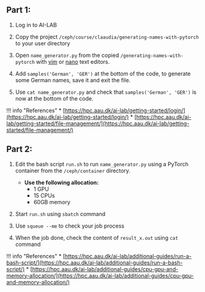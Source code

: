 ## Part 1: 

1. Log in to AI-LAB

2. Copy the project `/ceph/course/claaudia/generating-names-with-pytorch` to your user directory

3. Open `name_generator.py` from the copied `/generating-names-with-pytorch` with [vim](https://www.geeksforgeeks.org/how-to-edit-text-files-in-linux/#2-vim) or [nano](https://www.geeksforgeeks.org/how-to-edit-text-files-in-linux/#1-nano) text editors.

4. Add `samples('German', 'GER')` at the bottom of the code, to generate some German names, save it and exit the file.

5. Use `cat name_generator.py` and check that `samples('German', 'GER')` is now at the bottom of the code.

!!! info "References"
     * [https://hpc.aau.dk/ai-lab/getting-started/login/](https://hpc.aau.dk/ai-lab/getting-started/login/)
     * [https://hpc.aau.dk/ai-lab/getting-started/file-management/](https://hpc.aau.dk/ai-lab/getting-started/file-management/)


## Part 2:

1. Edit the bash script `run.sh` to run `name_generator.py` using a PyTorch container from the `/ceph/container` directory.

    * **Use the following allocation:**
        * 1 GPU
        * 15 CPUs
        * 60GB memory

2. Start `run.sh` using `sbatch` command 

3. Use `squeue --me` to check your job process

4. When the job done, check the content of `result_x.out` using  `cat` command 

!!! info "References"
     * [https://hpc.aau.dk/ai-lab/additional-guides/run-a-bash-script/](https://hpc.aau.dk/ai-lab/additional-guides/run-a-bash-script/)
     * [https://hpc.aau.dk/ai-lab/additional-guides/cpu-gpu-and-memory-allocation/](https://hpc.aau.dk/ai-lab/additional-guides/cpu-gpu-and-memory-allocation/)
